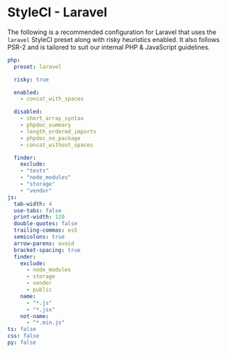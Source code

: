 # StyleCI - Laravel

The following is a recommended configuration for Laravel that uses the `laravel` StyleCI preset along with risky 
heuristics enabled. It also follows PSR-2 and is tailored to suit our internal PHP & JavaScript guidelines.

```yaml
php:
  preset: laravel

  risky: true

  enabled:
    - concat_with_spaces

  disabled:
    - short_array_syntax
    - phpdoc_summary
    - length_ordered_imports
    - phpdoc_no_package
    - concat_without_spaces

  finder:
    exclude:
    - "tests"
    - "node_modules"
    - "storage"
    - "vendor"
js:
  tab-width: 4
  use-tabs: false
  print-width: 120
  double-quotes: false
  trailing-commas: es5
  semicolons: true
  arrow-parens: avoid
  bracket-spacing: true
  finder:
    exclude:
      - node_modules
      - storage
      - vendor
      - public
    name:
      - "*.js"
      - "*.jsx"
    not-name:
      - "*.min.js"
ts: false
css: false
py: false
```
